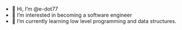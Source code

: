 - 👋 Hi, I’m @e-dot77
- 👀 I’m interested in becoming a software engineer
- 🌱 I’m currently learning low level programming and data structures.
  
<!---
e-dot77/e-dot77 is a ✨ special ✨ repository because its `README.md` (this file) appears on your GitHub profile.
You can click the Preview link to take a look at your changes.
--->

